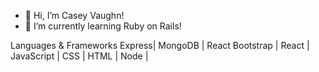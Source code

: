 - 👋  Hi, I’m Casey Vaughn!
- 🌱  I’m currently learning Ruby on Rails! 

Languages & Frameworks
Express| MongoDB | React Bootstrap | React | JavaScript | CSS | HTML | Node | 

